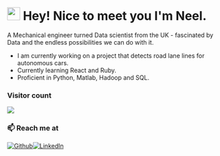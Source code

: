 <h1><img src="https://emojis.slackmojis.com/emojis/images/1531849430/4246/blob-sunglasses.gif?1531849430" width="30"/> Hey! Nice to meet you I'm Neel.</h1>

A Mechanical engineer turned Data scientist from the UK - fascinated by Data and the endless possibilities we can do with it. 

- I am currently working on a project that detects road lane lines for autonomous cars.
- Currently learning React and Ruby.
- Proficient in Python, Matlab, Hadoop and SQL.


### Visitor count
<img src="https://profile-counter.glitch.me/Neel-Chudasama/count.svg" />


### 📫 Reach me at 
<a href="https://github.com/Neel-Chudasama" target="_blank"><img alt="Github" src="https://img.shields.io/badge/GitHub-%2312100E.svg?&style=for-the-badge&logo=Github&logoColor=white" /></a><a href="www.linkedin.com/in/neel-chudasama" target="_blank"><img alt="LinkedIn" src="https://img.shields.io/badge/linkedin-%230077B5.svg?&style=for-the-badge&logo=linkedin&logoColor=white" /></a>
<!---
Neel-Chudasama/Neel-Chudasama is a ✨ special ✨ repository because its `README.md` (this file) appears on your GitHub profile.
You can click the Preview link to take a look at your changes.
--->
